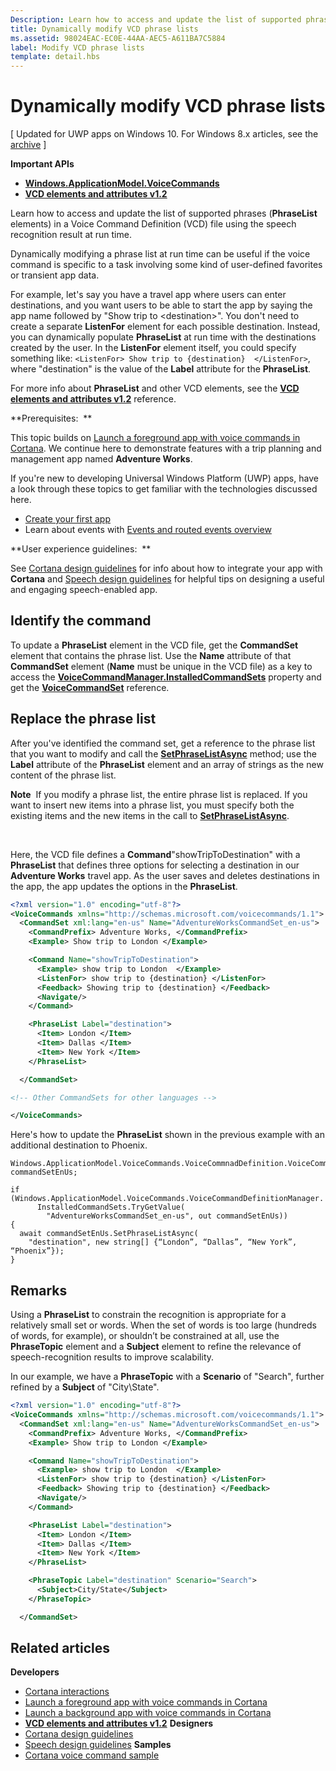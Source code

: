 ```yaml
---
Description: Learn how to access and update the list of supported phrases (PhraseList elements) in a Voice Command Definition (VCD) file using the speech recognition result at run time.
title: Dynamically modify VCD phrase lists
ms.assetid: 98024EAC-EC0E-44AA-AEC5-A611BA7C5884
label: Modify VCD phrase lists
template: detail.hbs
---
```


# Dynamically modify VCD phrase lists


\[ Updated for UWP apps on Windows 10. For Windows 8.x articles, see the [archive](http://go.microsoft.com/fwlink/p/?linkid=619132) \]


**Important APIs**

-   [**Windows.ApplicationModel.VoiceCommands**](https://msdn.microsoft.com/library/windows/apps/dn706594)
-   [**VCD elements and attributes v1.2**](https://msdn.microsoft.com/library/windows/apps/dn706593)

Learn how to access and update the list of supported phrases (**PhraseList** elements) in a Voice Command Definition (VCD) file using the speech recognition result at run time.

Dynamically modifying a phrase list at run time can be useful if the voice command is specific to a task involving some kind of user-defined favorites or transient app data.

For example, let's say you have a travel app where users can enter destinations, and you want users to be able to start the app by saying the app name followed by "Show trip to &lt;destination&gt;". You don't need to create a separate **ListenFor** element for each possible destination. Instead, you can dynamically populate **PhraseList** at run time with the destinations created by the user. In the **ListenFor** element itself, you could specify something like: `<ListenFor> Show trip to {destination}  </ListenFor>`, where "destination" is the value of the **Label** attribute for the **PhraseList**.

For more info about **PhraseList** and other VCD elements, see the [**VCD elements and attributes v1.2**](https://msdn.microsoft.com/library/windows/apps/dn706593) reference.

**Prerequisites:  **

This topic builds on [Launch a foreground app with voice commands in Cortana](launch-a-foreground-app-with-voice-commands-in-cortana.md). We continue here to demonstrate features with a trip planning and management app named **Adventure Works**.

If you're new to developing Universal Windows Platform (UWP) apps, have a look through these topics to get familiar with the technologies discussed here.

-   [Create your first app](https://msdn.microsoft.com/library/windows/apps/bg124288)
-   Learn about events with [Events and routed events overview](https://msdn.microsoft.com/library/windows/apps/mt185584)

**User experience guidelines:  **

See [Cortana design guidelines](https://msdn.microsoft.com/library/windows/apps/dn974233) for info about how to integrate your app with **Cortana** and [Speech design guidelines](https://msdn.microsoft.com/library/windows/apps/dn596121) for helpful tips on designing a useful and engaging speech-enabled app.

## <span id="Identify_the_command"></span><span id="identify_the_command"></span><span id="IDENTIFY_THE_COMMAND"></span>Identify the command


To update a **PhraseList** element in the VCD file, get the **CommandSet** element that contains the phrase list. Use the **Name** attribute of that **CommandSet** element (**Name** must be unique in the VCD file) as a key to access the [**VoiceCommandManager.InstalledCommandSets**](https://msdn.microsoft.com/library/windows/apps/dn653257) property and get the [**VoiceCommandSet**](https://msdn.microsoft.com/library/windows/apps/dn653258) reference.

## <span id="Replace_the_phrase_list"></span><span id="replace_the_phrase_list"></span><span id="REPLACE_THE_PHRASE_LIST"></span>Replace the phrase list


After you've identified the command set, get a reference to the phrase list that you want to modify and call the [**SetPhraseListAsync**](https://msdn.microsoft.com/library/windows/apps/dn653261) method; use the **Label** attribute of the **PhraseList** element and an array of strings as the new content of the phrase list.

**Note**  If you modify a phrase list, the entire phrase list is replaced. If you want to insert new items into a phrase list, you must specify both the existing items and the new items in the call to [**SetPhraseListAsync**](https://msdn.microsoft.com/library/windows/apps/dn653261).

 

Here, the VCD file defines a **Command**"showTripToDestination" with a **PhraseList** that defines three options for selecting a destination in our **Adventure Works** travel app. As the user saves and deletes destinations in the app, the app updates the options in the **PhraseList**.

```XML
<?xml version="1.0" encoding="utf-8"?>
<VoiceCommands xmlns="http://schemas.microsoft.com/voicecommands/1.1">
  <CommandSet xml:lang="en-us" Name="AdventureWorksCommandSet_en-us">
    <CommandPrefix> Adventure Works, </CommandPrefix>
    <Example> Show trip to London </Example>

    <Command Name="showTripToDestination">
      <Example> show trip to London  </Example>
      <ListenFor> show trip to {destination} </ListenFor>
      <Feedback> Showing trip to {destination} </Feedback>
      <Navigate/>
    </Command>

    <PhraseList Label="destination">
      <Item> London </Item>
      <Item> Dallas </Item>
      <Item> New York </Item>
    </PhraseList>

  </CommandSet>

<!-- Other CommandSets for other languages -->

</VoiceCommands>
```

Here's how to update the **PhraseList** shown in the previous example with an additional destination to Phoenix.

```CSharp
Windows.ApplicationModel.VoiceCommands.VoiceCommnadDefinition.VoiceCommandSet commandSetEnUs;

if (Windows.ApplicationModel.VoiceCommands.VoiceCommandDefinitionManager.
      InstalledCommandSets.TryGetValue(
        "AdventureWorksCommandSet_en-us", out commandSetEnUs))
{
  await commandSetEnUs.SetPhraseListAsync(
    "destination", new string[] {“London”, “Dallas”, “New York”, “Phoenix”});
}
```

## <span id="Remarks"></span><span id="remarks"></span><span id="REMARKS"></span>Remarks


Using a **PhraseList** to constrain the recognition is appropriate for a relatively small set or words. When the set of words is too large (hundreds of words, for example), or shouldn’t be constrained at all, use the **PhraseTopic** element and a **Subject** element to refine the relevance of speech-recognition results to improve scalability.

In our example, we have a **PhraseTopic** with a **Scenario** of "Search", further refined by a **Subject** of "City\\State".

```XML
<?xml version="1.0" encoding="utf-8"?>
<VoiceCommands xmlns="http://schemas.microsoft.com/voicecommands/1.1">
  <CommandSet xml:lang="en-us" Name="AdventureWorksCommandSet_en-us">
    <CommandPrefix> Adventure Works, </CommandPrefix>
    <Example> Show trip to London </Example>

    <Command Name="showTripToDestination">
      <Example> show trip to London  </Example>
      <ListenFor> show trip to {destination} </ListenFor>
      <Feedback> Showing trip to {destination} </Feedback>
      <Navigate/>
    </Command>

    <PhraseList Label="destination">
      <Item> London </Item>
      <Item> Dallas </Item>
      <Item> New York </Item>
    </PhraseList>

    <PhraseTopic Label="destination" Scenario="Search">
      <Subject>City/State</Subject>
    </PhraseTopic>

  </CommandSet>
```

## <span id="related_topics"></span>Related articles


**Developers**
* [Cortana interactions](cortana-interactions.md)
* [Launch a foreground app with voice commands in Cortana](launch-a-foreground-app-with-voice-commands-in-cortana.md)
* [Launch a background app with voice commands in Cortana](launch-a-background-app-with-voice-commands-in-cortana.md)
* [**VCD elements and attributes v1.2**](https://msdn.microsoft.com/library/windows/apps/dn706593)
**Designers**
* [Cortana design guidelines](https://msdn.microsoft.com/library/windows/apps/dn974233)
* [Speech design guidelines](https://msdn.microsoft.com/library/windows/apps/dn596121)
**Samples**
* [Cortana voice command sample](http://go.microsoft.com/fwlink/p/?LinkID=619899)
 

 




